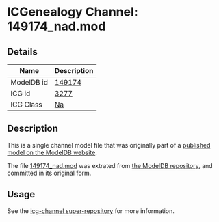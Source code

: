 # ICGenealogy Channel: 149174\_nad.mod

## Details

Name | Description
---- | -----------
ModelDB id | [149174](http://senselab.med.yale.edu/ModelDB/ShowModel.cshtml?model=149174)
ICG id | [3277](http://icg.neurotheory.ox.ac.uk/channels/2/3277)
ICG Class | [Na](http://icg.neurotheory.ox.ac.uk/channels/2)

## Description

This is a single channel model file that was originally part of a [published model on the ModelDB website](http://senselab.med.yale.edu/mModelDB/ShowModel.cshtml?model=149174).

The file [149174\_nad.mod](149174_nad.mod) was extrated from [the ModelDB repository](http://senselab.med.yale.edu/ModelDB/ShowModel.cshtml?model=149174), and committed in its original form.

## Usage

See the [icg-channel super-repository](https://github.com/icgenealogy/icg-channels) for more information.